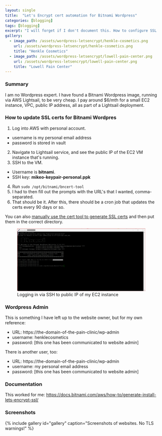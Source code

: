 ```yaml
---
layout: single
title:  "Let's Encrypt cert automation for Bitnami Wordpress"
categories: [blogging]
tags: [blogging]
excerpt: "I will forget if I don't document this. How to configure SSL certs for Bitnami Wordpress." #this is a custom variable meant for a short description to be displayed on home page
gallery:
  - image_path: /assets/wordpress-letsencrypt/henkle-cosmetics.png
    url: /assets/wordpress-letsencrypt/henkle-cosmetics.png
    title: "Henkle Cosmetics"
  - image_path: /assets/wordpress-letsencrypt/lowell-pain-center.png
    url: /assets/wordpress-letsencrypt/lowell-pain-center.png
    title: "Lowell Pain Center"
---
```

### Summary
I am no Wordpress expert. I have found a Bitnami Wordpress image, running via AWS Lightsail, to be very cheap. I pay around $6/mth for a small EC2 instance, VPC, public IP address, all as part of a Lightsail deployment.

### How to update SSL certs for Bitnami Wordpres
1. Log into AWS with personal account.
  - username is my personal email address
  - password is stored in vault
2. Navigate to Lightsail service, and see the public IP of the EC2 VM instance that's running.
3. SSH to the VM. 
  - Username is **bitnami**.
  - SSH key: **mikeo-keypair-personal.ppk**
4. Run `sudo /opt/bitnami/bncert-tool`
5. I had to then fill out the prompts with the URL's that I wanted, comma-separated.
6. That should be it. After this, there should be a cron job that updates the certs every 90 days or so.

You can also [manually use the cert tool to generate SSL certs](https://docs.bitnami.com/aws/how-to/generate-install-lets-encrypt-ssl/#alternative-approach) and then put them in the correct directory.

<figure>
    <a href="/assets/wordpress-letsencrypt/cli-screen-capture.png"><img src="/assets/wordpress-letsencrypt/cli-screen-capture.png"></a>
    <figcaption>Logging in via SSH to public IP of my EC2 instance</figcaption>
</figure>

### Wordpress Admin
This is something I have left up to the website owner, but for my own reference:
- URL: https://the-domain-of-the-pain-clinic/wp-admin
- username: henklecosmetics
- password: [this one has been communicated to website admin]

There is another user, too:
- URL: https://the-domain-of-the-pain-clinic/wp-admin
- username: my personal email address
- password: [this one has been communicated to website admin]

### Documentation
This worked for me: https://docs.bitnami.com/aws/how-to/generate-install-lets-encrypt-ssl/

### Screenshots
{% include gallery id="gallery" caption="Screenshots of websites. No TLS warnings!"  %}
